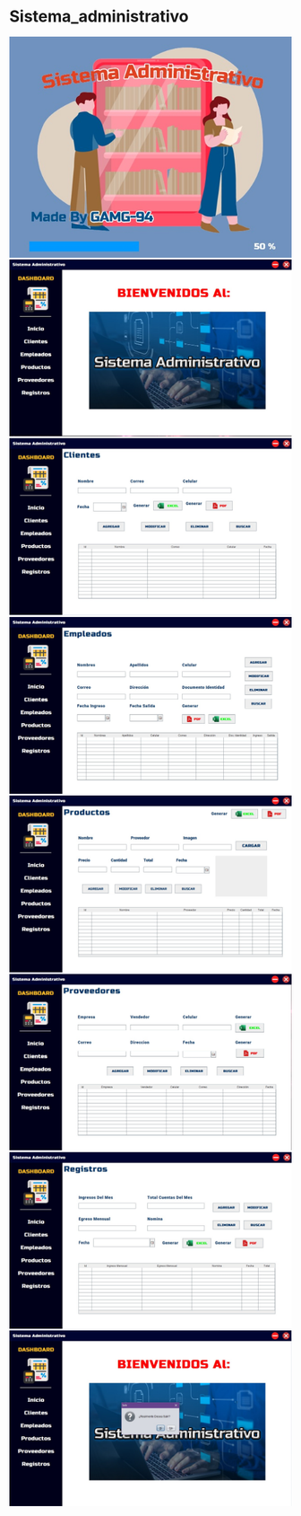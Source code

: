 # Sistema_administrativo

![](https://github.com/GAMG-94/Sistema_administrativo/blob/main/src/Images/0.jpg)
![](https://github.com/GAMG-94/Sistema_administrativo/blob/main/src/Images/1.jpg)
![](https://github.com/GAMG-94/Sistema_administrativo/blob/main/src/Images/2.jpg)
![](https://github.com/GAMG-94/Sistema_administrativo/blob/main/src/Images/3.jpg)
![](https://github.com/GAMG-94/Sistema_administrativo/blob/main/src/Images/4.jpg)
![](https://github.com/GAMG-94/Sistema_administrativo/blob/main/src/Images/5.jpg)
![](https://github.com/GAMG-94/Sistema_administrativo/blob/main/src/Images/6.jpg)
![](https://github.com/GAMG-94/Sistema_administrativo/blob/main/src/Images/7.jpg)
